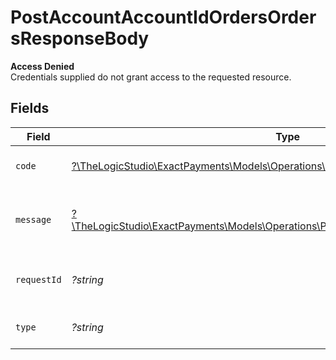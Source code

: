 # PostAccountAccountIdOrdersOrdersResponseBody

**Access Denied**\
Credentials supplied do not grant access to the requested resource.



## Fields

| Field                                                                                                                                              | Type                                                                                                                                               | Required                                                                                                                                           | Description                                                                                                                                        | Example                                                                                                                                            |
| -------------------------------------------------------------------------------------------------------------------------------------------------- | -------------------------------------------------------------------------------------------------------------------------------------------------- | -------------------------------------------------------------------------------------------------------------------------------------------------- | -------------------------------------------------------------------------------------------------------------------------------------------------- | -------------------------------------------------------------------------------------------------------------------------------------------------- |
| `code`                                                                                                                                             | [?\TheLogicStudio\ExactPayments\Models\Operations\PostAccountAccountIdOrdersCode](../../Models/Operations/PostAccountAccountIdOrdersCode.md)       | :heavy_minus_sign:                                                                                                                                 | Code of the authorization error.                                                                                                                   | payments-forbidden-error                                                                                                                           |
| `message`                                                                                                                                          | [?\TheLogicStudio\ExactPayments\Models\Operations\PostAccountAccountIdOrdersMessage](../../Models/Operations/PostAccountAccountIdOrdersMessage.md) | :heavy_minus_sign:                                                                                                                                 | Message explaining the authorization error.                                                                                                        | You do not have permission to access this resource.                                                                                                |
| `requestId`                                                                                                                                        | *?string*                                                                                                                                          | :heavy_minus_sign:                                                                                                                                 | Request identifier in UUID format.                                                                                                                 | bcc78633-cd09-4e7d-8f3b-d593fdc1439c                                                                                                               |
| `type`                                                                                                                                             | *?string*                                                                                                                                          | :heavy_minus_sign:                                                                                                                                 | It shows as authorization error.                                                                                                                   | authorization-error                                                                                                                                |